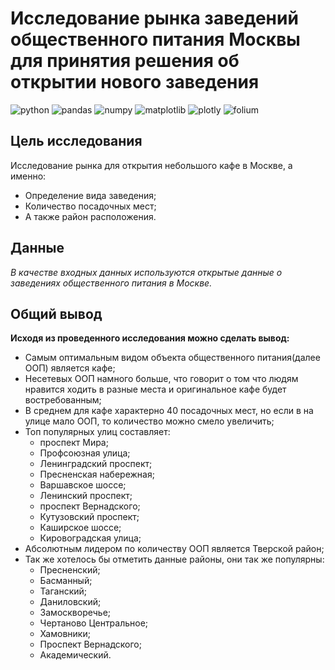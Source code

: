 # Исследование рынка заведений общественного питания Москвы для принятия решения об открытии нового заведения

![python](https://img.shields.io/pypi/pyversions/pandas)
![pandas](https://img.shields.io/pypi/v/pandas?label=pandas)
![numpy](https://img.shields.io/pypi/v/numpy?label=NumPy)
![matplotlib](https://img.shields.io/pypi/v/matplotlib?label=matplotlib)
![plotly](https://img.shields.io/pypi/v/plotly?label=plotly)
![folium](https://img.shields.io/pypi/v/folium?label=folium)

## Цель исследования

Исследование рынка для открытия небольшого кафе в Москве, а именно:

- Определение вида заведения;
- Количество посадочных мест; 
- А также район расположения.

## Данные 

*В качестве входных данных используются открытые данные о заведениях общественного питания в Москве.*

## Общий вывод

**Исходя из проведенного исследования можно сделать вывод:**

- Самым оптимальным видом объекта общественного питания(далее ООП) является кафе;
- Несетевых ООП намного больше, что говорит о том что людям нравится ходить в разные места и оригинальное кафе будет востребованным;
- В среднем для кафе характерно 40 посадочных мест, но если в на улице мало ООП, то количество можно смело увеличить;
- Топ популярных улиц составляет:
    - проспект Мира;
    - Профсоюзная улица;
    - Ленинградский проспект;
    - Пресненская набережная;
    - Варшавское шоссе;
    - Ленинский проспект;
    - проспект Вернадского;
    - Кутузовский проспект;
    - Каширское шоссе;
    - Кировоградская улица;
- Абсолютным лидером по количеству ООП является Тверской район;
- Так же хотелось бы отметить данные районы, они так же популярны:
    - Пресненский;
    - Басманный;
    - Таганский;
    - Даниловский;
    - Замоскворечье;
    - Чертаново Центральное;
    - Хамовники;
    - Проспект Вернадского;
    - Академический.
